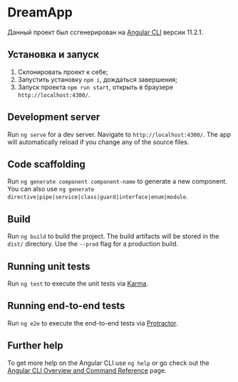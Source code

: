 # DreamApp

Данный проект был ссгенерирован на [Angular CLI](https://github.com/angular/angular-cli) версии 11.2.1.

## Установка и запуск
1. Склонировать проект к себе;
2. Запустить установку `npm i`, дождаться завершения;
3. Запуск проекта `npm run start`, открыть в браузере `http://localhost:4300/`.

## Development server

Run `ng serve` for a dev server. Navigate to `http://localhost:4300/`. The app will automatically reload if you change any of the source files.

## Code scaffolding

Run `ng generate component component-name` to generate a new component. You can also use `ng generate directive|pipe|service|class|guard|interface|enum|module`.

## Build

Run `ng build` to build the project. The build artifacts will be stored in the `dist/` directory. Use the `--prod` flag for a production build.

## Running unit tests

Run `ng test` to execute the unit tests via [Karma](https://karma-runner.github.io).

## Running end-to-end tests

Run `ng e2e` to execute the end-to-end tests via [Protractor](http://www.protractortest.org/).

## Further help

To get more help on the Angular CLI use `ng help` or go check out the [Angular CLI Overview and Command Reference](https://angular.io/cli) page.
